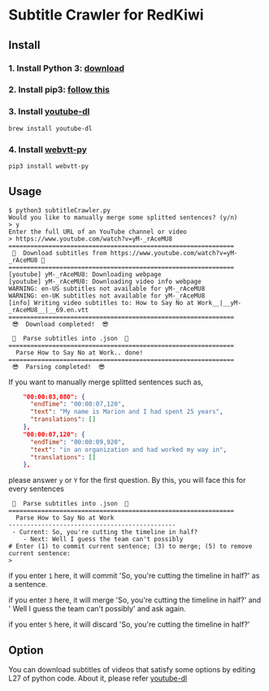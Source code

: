 # Subtitle Crawler for RedKiwi
## Install
### 1. Install Python 3: [download](https://www.python.org/downloads/)
### 2. Install pip3: [follow this](https://itsevans.com/install-pip-osx/)
### 3. Install [youtube-dl](https://github.com/rg3/youtube-dl/)
```bash
brew install youtube-dl
```
### 4. Install [webvtt-py](https://github.com/glut23/webvtt-py)
```bash
pip3 install webvtt-py
```

## Usage
```
$ python3 subtitleCrawler.py
Would you like to manually merge some splitted sentences? (y/n)
> y
Enter the full URL of an YouTube channel or video
> https://www.youtube.com/watch?v=yM-_rAceMU8
==============================================================
 🧐  Download subtitles from https://www.youtube.com/watch?v=yM-_rAceMU8 🧐
==============================================================
[youtube] yM-_rAceMU8: Downloading webpage
[youtube] yM-_rAceMU8: Downloading video info webpage
WARNING: en-US subtitles not available for yM-_rAceMU8
WARNING: en-UK subtitles not available for yM-_rAceMU8
[info] Writing video subtitles to: How to Say No at Work__|__yM-_rAceMU8__|__69.en.vtt
==============================================================
 😎  Download completed!  😎

 🤯  Parse subtitles into .json  🤯
==============================================================
  Parse How to Say No at Work.. done!
==============================================================
 😎  Parsing completed!  😎 
```
If you want to manually merge splitted sentences such as,
``` json
    "00:00:03,080": {
      "endTime": "00:00:07,120",
      "text": "My name is Marion and I had spent 25 years",
      "translations": []
    },
    "00:00:07,120": {
      "endTime": "00:00:09,920",
      "text": "in an organization and had worked my way in",
      "translations": []
    },
```
please answer `y` or `Y` for the first question. By this, you will face this for every sentences
```
 🤯  Parse subtitles into .json  🤯
==============================================================
  Parse How to Say No at Work
----------------------------------------------
 - Current: So, you're cutting the timeline in half?
    - Next: Well I guess the team can't possibly
# Enter (1) to commit current sentence; (3) to merge; (5) to remove current sentence:
> 
```
if you enter `1` here, it will commit 'So, you're cutting the timeline in half?' as a sentence.

if you enter `3` here, it will merge 'So, you're cutting the timeline in half?' and ' Well I guess the team can't possibly' and ask again.

if you enter `5` here, it will discard 'So, you're cutting the timeline in half?'

## Option
You can download subtitles of videos that satisfy some options by editing L27 of python code. About it, please refer [youtube-dl](https://github.com/rg3/youtube-dl/#options)
